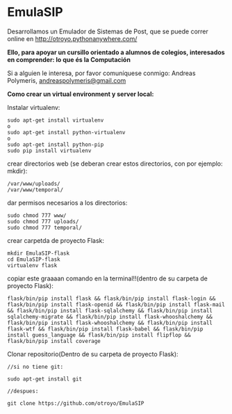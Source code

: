 # EmulaSIP
Desarrollamos un Emulador de Sistemas de Post, que se puede correr online en
http://otroyo.pythonanywhere.com/

**Ello, para apoyar un cursillo orientado a alumnos de colegios, interesados en
comprender: lo que és la Computación**


Si a alguien le interesa, por favor comuníquese conmigo:
Andreas Polymeris, andreaspolymeris@gmail.com


**Como crear un virtual environment y server local:**

Instalar virtualenv:
```
sudo apt-get install virtualenv
o
sudo apt-get install python-virtualenv
o
sudo apt-get install python-pip
sudo pip install virtualenv
```

crear directorios web (se deberan crear estos directorios, con por ejemplo: mkdir):
```
/var/www/uploads/
/var/www/temporal/
```
dar permisos necesarios a los directorios:
```
sudo chmod 777 www/
sudo chmod 777 uploads/
sudo chmod 777 temporal/

```
crear carpetda de proyecto Flask:
```
mkdir EmulaSIP-flask
cd EmulaSIP-flask
virtualenv flask
```
copiar este graaaan comando en la terminal!!(dentro de su carpeta de proyecto Flask):
```
flask/bin/pip install flask && flask/bin/pip install flask-login && flask/bin/pip install flask-openid && flask/bin/pip install flask-mail && flask/bin/pip install flask-sqlalchemy && flask/bin/pip install sqlalchemy-migrate && flask/bin/pip install flask-whooshalchemy && flask/bin/pip install flask-whooshalchemy && flask/bin/pip install flask-wtf && flask/bin/pip install flask-babel && flask/bin/pip install guess_language && flask/bin/pip install flipflop && flask/bin/pip install coverage
```
Clonar repositorio(Dentro de su carpeta de proyecto Flask):
```
//si no tiene git:

sudo apt-get install git

//despues:

git clone https://github.com/otroyo/EmulaSIP
```
